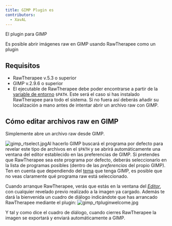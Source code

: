 ```yaml
---
title: GIMP Plugin es
contributors:
  - XavAL
---
```


<div class="pagetitle">

El plugin para GIMP

</div>
<div class="headline">

Es posible abrir imágenes raw en GIMP usando RawTherapee como un plugin

</div>

## Requisitos

- RawTherapee v.5.3 o superior
- GIMP v.2.9.6 o superior
- El ejecutable de RawTherapee debe poder encontrarse a partir de la
  [variable de
  entorno](https://es.wikipedia.org/wiki/Variable_de_entorno#UNIX_/_GNU/Linux)
  `$PATH`. Este será el caso si has instalado RawTherapee para todo el
  sistema. Si no fuera así deberás añadir su localización a mano antes
  de intentar abrir un archivo raw con GIMP.

## Cómo editar archivos raw en GIMP

Simplemente abre un archivo raw desde GIMP.

![](gimp_rtselect.jpg "gimp_rtselect.jpg")Al hacerlo GIMP buscará el
programa por defecto para revelar este tipo de archivos en el `$PATH` y
se abrirá automáticamente una ventana del editor establecido en las
preferencias de GIMP. Si pretendes que RawTherapee sea este programa por
defecto, deberás seleccionarlo en la lista de programas posibles (dentro
de las *preferencias* del propio GIMP). Ten en cuenta que dependiendo
del
[tema](https://docs.gimp.org/2.10/es/gimp-pimping.html#gimp-prefs-theme)
que tenga GIMP, es posible que no veas claramente qué programa raw está
seleccionado.

Cuando arranque RawTherapee, verás que estás en la ventana del
[*Editor*](Editor/es.md), con cualquier revelado previo
realizado a la imagen ya cargado. Además te dará la bienvenida un cuadro
de diálogo indicándote que has arrancado RawTherapee mediante el plugin:
![](gimp_rtpluginwelcome.jpg "gimp_rtpluginwelcome.jpg")

Y tal y como dice el cuadro de diálogo, cuando cierres RawTherapee la
imagen se exportará y enviará automáticamente a GIMP.
